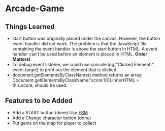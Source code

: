 Arcade-Game
===============================


## Things Learned
- start button was originally placed under the canvas. However, the button event handler did not work. The problem is that the JavaScript file containing the event handler is above the start button in HTML. A event handler can't be used before an element is placed in HTML. **Order Matters!**.
- To debug event listener, we could use console.log("Clicked Element:", event.target) to print out the element that is clicked.
- document.getElementsByClassName() method returns an array. Document.getElementsByClassName('score')[0].innerHTML = this.score; should be used. 

## Features to be Added
- Add a START button (done)
Use [FSM](https://discussions.udacity.com/t/finite-state-machine-to-model-game-states/21955/4)
- Add a Change character button (done)
- Put gems on the map for player to collect
